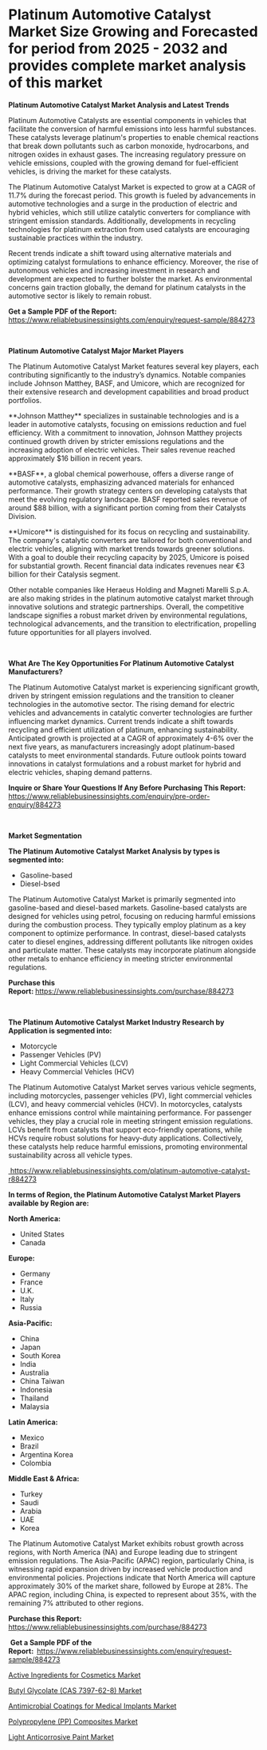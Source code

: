 <p><h1>Platinum Automotive Catalyst Market Size Growing and Forecasted for period from 2025 - 2032 and provides complete market analysis of this market</h1></p><p><strong>Platinum Automotive Catalyst Market Analysis and Latest Trends</strong></p>
<p><p>Platinum Automotive Catalysts are essential components in vehicles that facilitate the conversion of harmful emissions into less harmful substances. These catalysts leverage platinum's properties to enable chemical reactions that break down pollutants such as carbon monoxide, hydrocarbons, and nitrogen oxides in exhaust gases. The increasing regulatory pressure on vehicle emissions, coupled with the growing demand for fuel-efficient vehicles, is driving the market for these catalysts.</p><p>The Platinum Automotive Catalyst Market is expected to grow at a CAGR of 11.7% during the forecast period. This growth is fueled by advancements in automotive technologies and a surge in the production of electric and hybrid vehicles, which still utilize catalytic converters for compliance with stringent emission standards. Additionally, developments in recycling technologies for platinum extraction from used catalysts are encouraging sustainable practices within the industry.</p><p>Recent trends indicate a shift toward using alternative materials and optimizing catalyst formulations to enhance efficiency. Moreover, the rise of autonomous vehicles and increasing investment in research and development are expected to further bolster the market. As environmental concerns gain traction globally, the demand for platinum catalysts in the automotive sector is likely to remain robust.</p></p>
<p><strong>Get a Sample PDF of the Report:&nbsp;</strong> <a href="https://www.reliablebusinessinsights.com/enquiry/request-sample/884273?utm_campaign=1119&utm_medium=2&utm_source=Github&utm_content=ia&utm_term=02042025&utm_id=platinum-automotive-catalyst">https://www.reliablebusinessinsights.com/enquiry/request-sample/884273</a></p>
<p>&nbsp;</p>
<p><strong>Platinum Automotive Catalyst Major Market Players</strong></p>
<p><p>The Platinum Automotive Catalyst Market features several key players, each contributing significantly to the industry’s dynamics. Notable companies include Johnson Matthey, BASF, and Umicore, which are recognized for their extensive research and development capabilities and broad product portfolios.</p><p>**Johnson Matthey** specializes in sustainable technologies and is a leader in automotive catalysts, focusing on emissions reduction and fuel efficiency. With a commitment to innovation, Johnson Matthey projects continued growth driven by stricter emissions regulations and the increasing adoption of electric vehicles. Their sales revenue reached approximately $16 billion in recent years.</p><p>**BASF**, a global chemical powerhouse, offers a diverse range of automotive catalysts, emphasizing advanced materials for enhanced performance. Their growth strategy centers on developing catalysts that meet the evolving regulatory landscape. BASF reported sales revenue of around $88 billion, with a significant portion coming from their Catalysts Division.</p><p>**Umicore** is distinguished for its focus on recycling and sustainability. The company's catalytic converters are tailored for both conventional and electric vehicles, aligning with market trends towards greener solutions. With a goal to double their recycling capacity by 2025, Umicore is poised for substantial growth. Recent financial data indicates revenues near €3 billion for their Catalysis segment.</p><p>Other notable companies like Heraeus Holding and Magneti Marelli S.p.A. are also making strides in the platinum automotive catalyst market through innovative solutions and strategic partnerships. Overall, the competitive landscape signifies a robust market driven by environmental regulations, technological advancements, and the transition to electrification, propelling future opportunities for all players involved.</p></p>
<p>&nbsp;</p>
<p><strong>What Are The Key Opportunities For Platinum Automotive Catalyst Manufacturers?</strong></p>
<p><p>The Platinum Automotive Catalyst market is experiencing significant growth, driven by stringent emission regulations and the transition to cleaner technologies in the automotive sector. The rising demand for electric vehicles and advancements in catalytic converter technologies are further influencing market dynamics. Current trends indicate a shift towards recycling and efficient utilization of platinum, enhancing sustainability. Anticipated growth is projected at a CAGR of approximately 4-6% over the next five years, as manufacturers increasingly adopt platinum-based catalysts to meet environmental standards. Future outlook points toward innovations in catalyst formulations and a robust market for hybrid and electric vehicles, shaping demand patterns.</p></p>
<p><strong>Inquire or Share Your Questions If Any Before Purchasing This Report:</strong> <a href="https://www.reliablebusinessinsights.com/enquiry/pre-order-enquiry/884273?utm_campaign=1119&utm_medium=2&utm_source=Github&utm_content=ia&utm_term=02042025&utm_id=platinum-automotive-catalyst">https://www.reliablebusinessinsights.com/enquiry/pre-order-enquiry/884273</a></p>
<p>&nbsp;</p>
<p><strong>Market Segmentation</strong></p>
<p><strong>The Platinum Automotive Catalyst Market Analysis by types is segmented into:</strong></p>
<p><ul><li>Gasoline-based</li><li>Diesel-bsed</li></ul></p>
<p><p>The Platinum Automotive Catalyst Market is primarily segmented into gasoline-based and diesel-based markets. Gasoline-based catalysts are designed for vehicles using petrol, focusing on reducing harmful emissions during the combustion process. They typically employ platinum as a key component to optimize performance. In contrast, diesel-based catalysts cater to diesel engines, addressing different pollutants like nitrogen oxides and particulate matter. These catalysts may incorporate platinum alongside other metals to enhance efficiency in meeting stricter environmental regulations.</p></p>
<p><strong>Purchase this Report:&nbsp;</strong><a href="https://www.reliablebusinessinsights.com/purchase/884273?utm_campaign=1119&utm_medium=2&utm_source=Github&utm_content=ia&utm_term=02042025&utm_id=platinum-automotive-catalyst">https://www.reliablebusinessinsights.com/purchase/884273</a></p>
<p>&nbsp;</p>
<p><strong>The Platinum Automotive Catalyst Market Industry Research by Application is segmented into:</strong></p>
<p><ul><li>Motorcycle</li><li>Passenger Vehicles (PV)</li><li>Light Commercial Vehicles (LCV)</li><li>Heavy Commercial Vehicles (HCV)</li></ul></p>
<p><p>The Platinum Automotive Catalyst Market serves various vehicle segments, including motorcycles, passenger vehicles (PV), light commercial vehicles (LCV), and heavy commercial vehicles (HCV). In motorcycles, catalysts enhance emissions control while maintaining performance. For passenger vehicles, they play a crucial role in meeting stringent emission regulations. LCVs benefit from catalysts that support eco-friendly operations, while HCVs require robust solutions for heavy-duty applications. Collectively, these catalysts help reduce harmful emissions, promoting environmental sustainability across all vehicle types.</p></p>
<p><a href="https://www.reliablebusinessinsights.com/platinum-automotive-catalyst-r884273?utm_campaign=1119&utm_medium=2&utm_source=Github&utm_content=ia&utm_term=02042025&utm_id=platinum-automotive-catalyst">&nbsp;https://www.reliablebusinessinsights.com/platinum-automotive-catalyst-r884273</a></p>
<p><strong>In terms of Region, the Platinum Automotive Catalyst Market Players available by Region are:</strong></p>
<p>
    <p> <strong> North America: </strong>
        <ul>
            <li>United States</li>
            <li>Canada</li>
        </ul>
        </p> 
    <p> <strong> Europe: </strong>
        <ul>
            <li>Germany</li>
            <li>France</li>
            <li>U.K.</li>
            <li>Italy</li>
            <li>Russia</li>
        </ul>
        </p> 
    <p> <strong> Asia-Pacific: </strong>
        <ul>
            <li>China</li>
            <li>Japan</li>
            <li>South Korea</li>
            <li>India</li>
            <li>Australia</li>
            <li>China Taiwan</li>
            <li>Indonesia</li>
            <li>Thailand</li>
            <li>Malaysia</li>
        </ul>
        </p> 
    <p> <strong> Latin America: </strong>
        <ul>
            <li>Mexico</li>
            <li>Brazil</li>
            <li>Argentina Korea</li>
            <li>Colombia</li>
        </ul>
        </p> 
    <p> <strong> Middle East & Africa: </strong>
        <ul>
            <li>Turkey</li>
            <li>Saudi</li>
            <li>Arabia</li>
            <li>UAE</li>
            <li>Korea</li>
        </ul>
    </p>
    </p>
<p><p>The Platinum Automotive Catalyst Market exhibits robust growth across regions, with North America (NA) and Europe leading due to stringent emission regulations. The Asia-Pacific (APAC) region, particularly China, is witnessing rapid expansion driven by increased vehicle production and environmental policies. Projections indicate that North America will capture approximately 30% of the market share, followed by Europe at 28%. The APAC region, including China, is expected to represent about 35%, with the remaining 7% attributed to other regions.</p></p>
<p><strong>Purchase this Report: </strong><a href="https://www.reliablebusinessinsights.com/purchase/884273?utm_campaign=1119&utm_medium=2&utm_source=Github&utm_content=ia&utm_term=02042025&utm_id=platinum-automotive-catalyst">https://www.reliablebusinessinsights.com/purchase/884273</a></p>
<p>&nbsp;<strong>Get a Sample PDF of the Report:&nbsp;&nbsp;</strong><a href="https://www.reliablebusinessinsights.com/enquiry/request-sample/884273?utm_campaign=1119&utm_medium=2&utm_source=Github&utm_content=ia&utm_term=02042025&utm_id=platinum-automotive-catalyst">https://www.reliablebusinessinsights.com/enquiry/request-sample/884273</a></p>
<p><strong></strong></p>
<p><p><a href="https://github.com/tentandyik/Market-Research-Report-List-1/blob/main/active-ingredients-for-cosmetics-market.md?utm_campaign=1119&utm_medium=2&utm_source=Github&utm_content=ia&utm_term=02042025&utm_id=platinum-automotive-catalyst">Active Ingredients for Cosmetics Market</a></p><p><a href="https://github.com/biandnikelrs/Market-Research-Report-List-1/blob/main/butyl-glycolate-cas-7397-62-8-market.md?utm_campaign=1119&utm_medium=2&utm_source=Github&utm_content=ia&utm_term=02042025&utm_id=platinum-automotive-catalyst">Butyl Glycolate (CAS 7397-62-8) Market</a></p><p><a href="https://github.com/myongfranzcs/Market-Research-Report-List-1/blob/main/antimicrobial-coatings-for-medical-implants-market.md?utm_campaign=1119&utm_medium=2&utm_source=Github&utm_content=ia&utm_term=02042025&utm_id=platinum-automotive-catalyst">Antimicrobial Coatings for Medical Implants Market</a></p><p><a href="https://github.com/mismannely/Market-Research-Report-List-1/blob/main/polypropylene-pp-composites-market.md?utm_campaign=1119&utm_medium=2&utm_source=Github&utm_content=ia&utm_term=02042025&utm_id=platinum-automotive-catalyst">Polypropylene (PP) Composites Market</a></p><p><a href="https://github.com/lonanweaseh4/Market-Research-Report-List-1/blob/main/light-anticorrosive-paint-market.md?utm_campaign=1119&utm_medium=2&utm_source=Github&utm_content=ia&utm_term=02042025&utm_id=platinum-automotive-catalyst">Light Anticorrosive Paint Market</a></p></p>